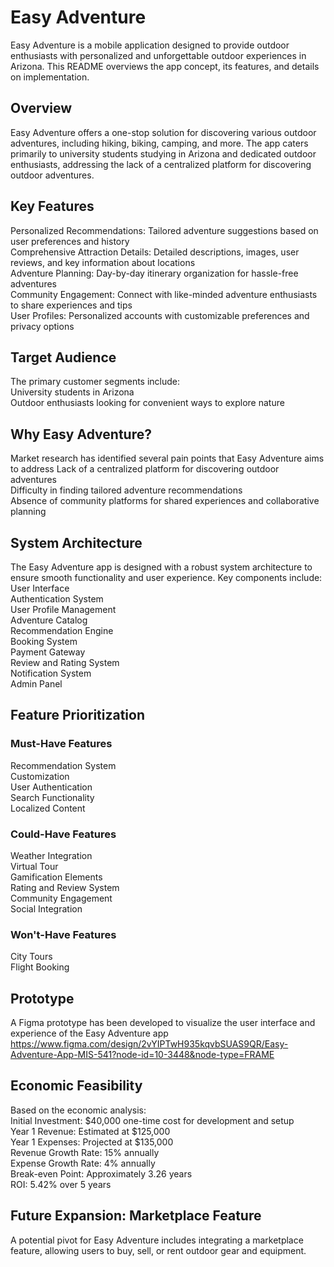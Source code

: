 # Easy Adventure

Easy Adventure is a mobile application designed to provide outdoor enthusiasts with personalized and unforgettable outdoor experiences in Arizona. This README overviews the app concept, its features, and details on implementation.

## Overview <br>
Easy Adventure offers a one-stop solution for discovering various outdoor adventures, including hiking, biking, camping, and more. The app caters primarily to university students studying in Arizona and dedicated outdoor enthusiasts, addressing the lack of a centralized platform for discovering outdoor adventures.

## Key Features <br>
Personalized Recommendations: Tailored adventure suggestions based on user preferences and history <br>
Comprehensive Attraction Details: Detailed descriptions, images, user reviews, and key information about locations <br>
Adventure Planning: Day-by-day itinerary organization for hassle-free adventures <br>
Community Engagement: Connect with like-minded adventure enthusiasts to share experiences and tips <br>
User Profiles: Personalized accounts with customizable preferences and privacy options <br>

## Target Audience <br>
The primary customer segments include: <br>
University students in Arizona <br>
Outdoor enthusiasts looking for convenient ways to explore nature <br>
## Why Easy Adventure?
Market research has identified several pain points that Easy Adventure aims to address
Lack of a centralized platform for discovering outdoor adventures <br>
Difficulty in finding tailored adventure recommendations <br>
Absence of community platforms for shared experiences and collaborative planning <br>
## System Architecture
The Easy Adventure app is designed with a robust system architecture to ensure smooth functionality and user experience. Key components include:<br>
User Interface <br>
Authentication System <br>
User Profile Management <br>
Adventure Catalog <br>
Recommendation Engine <br>
Booking System<br>
Payment Gateway<br>
Review and Rating System<br>
Notification System<br>
Admin Panel<br>

## Feature Prioritization
### Must-Have Features 
Recommendation System <br>
Customization<br>
User Authentication<br>
Search Functionality<br>
Localized Content<br>
### Could-Have Features
Weather Integration <br>
Virtual Tour<br>
Gamification Elements<br>
Rating and Review System<br>
Community Engagement<br>
Social Integration<br>
### Won't-Have Features
City Tours<br>
Flight Booking<br>

## Prototype
A Figma prototype has been developed to visualize the user interface and experience of the Easy Adventure app https://www.figma.com/design/2vYIPTwH935kqvbSUAS9QR/Easy-Adventure-App-MIS-541?node-id=10-3448&node-type=FRAME

## Economic Feasibility
Based on the economic analysis:<br>
Initial Investment: $40,000 one-time cost for development and setup<br>
Year 1 Revenue: Estimated at $125,000<br>
Year 1 Expenses: Projected at $135,000<br>
Revenue Growth Rate: 15% annually<br>
Expense Growth Rate: 4% annually<br>
Break-even Point: Approximately 3.26 years<br>
ROI: 5.42% over 5 years<br>

## Future Expansion: Marketplace Feature
A potential pivot for Easy Adventure includes integrating a marketplace feature, allowing users to buy, sell, or rent outdoor gear and equipment.
